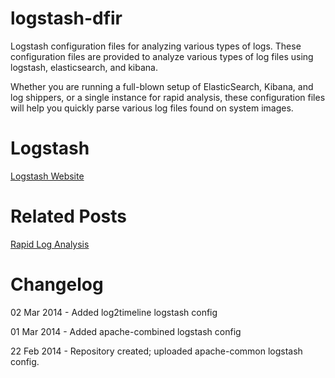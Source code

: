 logstash-dfir
=============

Logstash configuration files for analyzing various types of logs. These configuration files are provided to analyze various types of log files using logstash, elasticsearch, and kibana.

Whether you are running a full-blown setup of ElasticSearch, Kibana, and log shippers, or a single instance for rapid analysis, these configuration files will help you quickly parse various log files found on system images.

Logstash
=============
[Logstash Website](http://www.logstash.net)

Related Posts
=============
[Rapid Log Analysis](http://www.505forensics.com/rapid-log-analysis/)

Changelog
=============
02 Mar 2014 - Added log2timeline logstash config

01 Mar 2014 - Added apache-combined logstash config

22 Feb 2014 - Repository created; uploaded apache-common logstash config.
